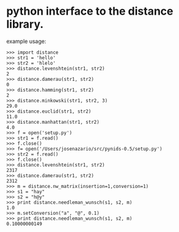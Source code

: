# python interface to the distance library.

example usage:

    >>> import distance
    >>> str1 = 'hello'
    >>> str2 = 'hlelo'
    >>> distance.levenshtein(str1, str2)
    2
    >>> distance.damerau(str1, str2)
    0
    >>> distance.hamming(str1, str2)
    2
    >>> distance.minkowski(str1, str2, 3)
    29.0
    >>> distance.euclid(str1, str2)
    11.0
    >>> distance.manhattan(str1, str2)
    4.0
    >>> f = open('setup.py')
    >>> str1 = f.read()
    >>> f.close()
    >>> f= open('/Users/josenazario/src/pynids-0.5/setup.py')
    >>> str2 = f.read()
    >>> f.close()
    >>> distance.levenshtein(str1, str2)
    2317
    >>> distance.damerau(str1, str2)
    2312
    >>> m = distance.nw_matrix(insertion=1,conversion=1)
    >>> s1 = "hay"
    >>> s2 = "h@y"
    >>> print distance.needleman_wunsch(s1, s2, m)
    1.0
    >>> m.setConversion("a", "@", 0.1)
    >>> print distance.needleman_wunsch(s1, s2, m)
    0.10000000149
